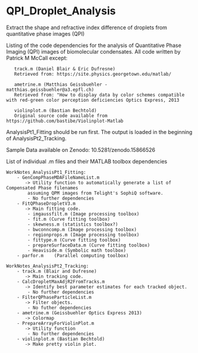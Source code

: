 # QPI_Droplet_Analysis
Extract the shape and refractive index difference of droplets from quantitative phase images (QPI)

Listing of the code dependencies for the analysis of Quantitative Phase
   Imaging (QPI) images of biomolecular condensates. All code written by Patrick M McCall except:
   
       track.m (Daniel Blair & Eric Dufresne)
       Retrieved from: https://site.physics.georgetown.edu/matlab/
       
       ametrine.m (Matthias Geissbuehler - matthias.geissbuehler@a3.epfl.ch)
       Retrieved from: "How to display data by color schemes compatible with red-green color perception deficiencies Optics Express, 2013
       
       violinplot.m (Bastian Bechtold)
       Original source code available from https://github.com/bastibe/Violinplot-Matlab

 AnalysisPt1_Fitting should be run first. The output is loaded in the
   beginning of AnalysisPt2_Tracking.

 Sample Data available on Zenodo: 10.5281/zenodo.15866526
 
 List of individual .m files and their MATLAB toolbox dependencies

    WorkNotes_AnalysisPt1_Fitting:
        - GenCompPhaseMDAFileNameList.m   
           -> Utility function to automatically generate a list of Compensated Phase filenames
            assuming QPM images from Telight's SophiQ software. 
            - No further dependencies
        - FitQPhaseDropletV3.m    
           -> Main fitting code.
            - imgaussfilt.m (Image processing toolbox)
            - fit.m (Curve fitting toolbox)
            - skewness.m (statistics toolbox?)
            - bwconncomp.m (Image processing toolbox)
            - regionprops.m (Image processing toolbox)
            - fittype.m (Curve fitting toolbox)
            - prepareSurfaceData.m (Curve fitting toolbox)
            - Heaviside.m (Symbolic math toolbox)
        - parfor.m    (Parallel computing toolbox)
            
    WorkNotes_AnalysisPt2_Tracking:
        - track.m (Blair and Dufresne)    
           -> Main tracking code.
        - CalcDropletMaxAdjR2FromTracks.m     
           -> Identify best parameter estimates for each tracked object.
            - No further dependencies
        - FilterQPhaseParticleList.m      
           -> Filter objects.
            - No futher dependencies
        - ametrine.m (Geissbuehler Optics Express 2013)   
           -> Colormap
        - PrepareArrayForViolinPlot.m     
           -> Utility function
            - No further dependencies
        - violinplot.m (Bastian Bechtold)     
           -> Make pretty violin plot.
